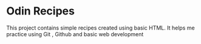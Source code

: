 # Odin Recipes

This project contains simple recipes created using basic HTML. It helps me practice using Git , Github and basic web development
